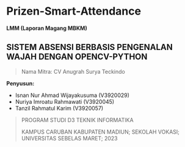 # Prizen-Smart-Attendance
**LMM (Laporan Magang MBKM)**
## SISTEM ABSENSI BERBASIS PENGENALAN WAJAH DENGAN OPENCV-PYTHON
<blockquote>Nama Mitra: CV Anugrah Surya Teckindo</blockquote>

**Penyusun:**
- Isnan Nur Ahmad Wijayakusuma (V3920029)
- Nuriya Imroatu Rahmawati (V3920045)
- Tanzil Rahmatul Karim (V3920057)

<blockquote>PROGRAM STUDI D3 TEKNIK INFORMATIKA

KAMPUS CARUBAN KABUPATEN MADIUN;
SEKOLAH VOKASI;
UNIVERSITAS SEBELAS MARET;
2023
</blockquote>
